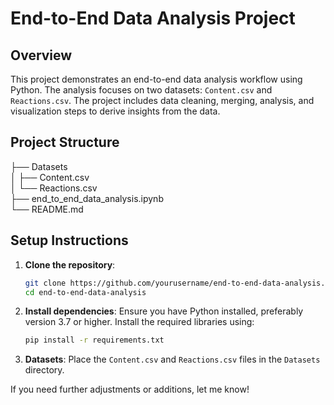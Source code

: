 # End-to-End Data Analysis Project

## Overview

This project demonstrates an end-to-end data analysis workflow using Python. The analysis focuses on two datasets: `Content.csv` and `Reactions.csv`. The project includes data cleaning, merging, analysis, and visualization steps to derive insights from the data.

## Project Structure


├── Datasets         
│ ├── Content.csv           
│ └── Reactions.csv          
├── end_to_end_data_analysis.ipynb           
└── README.md

## Setup Instructions

1. **Clone the repository**:
    ```bash
    git clone https://github.com/yourusername/end-to-end-data-analysis.git
    cd end-to-end-data-analysis
    ```

2. **Install dependencies**:
    Ensure you have Python installed, preferably version 3.7 or higher. Install the required libraries using:
    ```bash
    pip install -r requirements.txt
    ```

3. **Datasets**:
    Place the `Content.csv` and `Reactions.csv` files in the `Datasets` directory.

If you need further adjustments or additions, let me know!